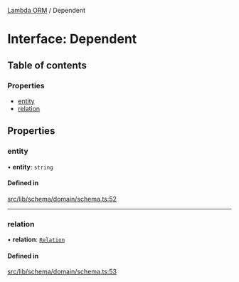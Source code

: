 [Lambda ORM](../README.md) / Dependent

# Interface: Dependent

## Table of contents

### Properties

- [entity](Dependent.md#entity)
- [relation](Dependent.md#relation)

## Properties

### entity

• **entity**: `string`

#### Defined in

[src/lib/schema/domain/schema.ts:52](https://github.com/lambda-orm/lambdaorm-base/blob/3925a87/src/lib/schema/domain/schema.ts#L52)

___

### relation

• **relation**: [`Relation`](Relation.md)

#### Defined in

[src/lib/schema/domain/schema.ts:53](https://github.com/lambda-orm/lambdaorm-base/blob/3925a87/src/lib/schema/domain/schema.ts#L53)
